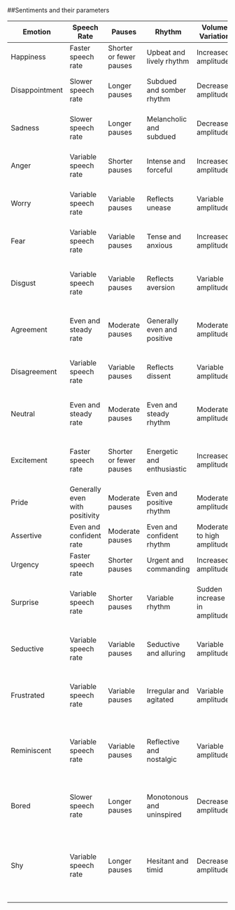 ##Sentiments and their parameters

| Emotion       | Speech Rate            | Pauses                | Rhythm                    | Volume Variation            | Articulation                     | Intensity of Voice         | Melody/Prosody             | Speech Quality                 | Breathing Patterns            | Vocal Resonance            |
| ------------- | ---------------------- | --------------------- | ------------------------- | ---------------------------- | --------------------------------- | ------------------------- | -------------------------- | ------------------------------ | ------------------------------ | -------------------------- |
| Happiness     | Faster speech rate     | Shorter or fewer pauses| Upbeat and lively rhythm  | Increased amplitude          | Rapid and less precise articulation | Strong and steady voice   | Generally higher pitch   | Smoother and more pleasant     | Regular and deep breaths       | Resonant and full voice    |
| Disappointment | Slower speech rate     | Longer pauses         | Subdued and somber rhythm | Decreased amplitude          | Deliberate and clear articulation  | Subdued and less intense   | Lower pitch               | Softer and less energetic       | Irregular or shallow breathing | More subdued and less resonant|
| Sadness        | Slower speech rate     | Longer pauses         | Melancholic and subdued   | Decreased amplitude          | Less precise articulation         | Subdued and less intense   | Generally lower pitch    | Softer and less energetic       | Irregular or shallow breathing | More subdued and less resonant|
| Anger          | Variable speech rate   | Shorter pauses         | Intense and forceful       | Increased amplitude          | Clear and forceful articulation   | Intense and forceful       | Variable pitch           | Harsh or rough                 | Variable and may include deep breaths| Full and resonant          |
| Worry          | Variable speech rate   | Variable pauses        | Reflects unease           | Variable amplitude           | Variable articulation             | Variable intensity         | Variable pitch           | Variable; may have unease      | Shallow or irregular breathing | Variable resonance; may lack fullness |
| Fear           | Variable speech rate   | Variable pauses        | Tense and anxious          | Increased amplitude          | Precise articulation with tension | Tense and shaky            | Higher pitch             | Tense or anxious               | Shallow or irregular breathing | Variable resonance; may lack fullness |
| Disgust        | Variable speech rate   | Variable pauses        | Reflects aversion          | Variable amplitude           | Variable articulation             | Intense and disapproving  | Variable pitch           | Harsh or rough                 | Variable; may include deep breaths of disdain | Less resonant and possibly harsh |
| Agreement      | Even and steady rate    | Moderate pauses        | Generally even and positive | Moderate amplitude            | Clear and deliberate articulation | Affirmative and confident | Moderate pitch           | Clear and pleasant             | Regular and moderate breathing | Moderate resonance; confident and agreeable |
| Disagreement   | Variable speech rate   | Variable pauses        | Reflects dissent           | Variable amplitude           | Clear and forceful articulation   | Assertive and disagreeing | Variable pitch           | Clear, forceful, possibly assertive | Irregular or deep breaths      | Full and possibly resonant  |
| Neutral        | Even and steady rate    | Moderate pauses        | Even and steady rhythm     | Moderate amplitude            | Clear and deliberate articulation | Steady and neutral         | Moderate pitch           | Clear and neutral              | Regular and moderate breathing | Moderate resonance; lacks extreme fullness |
| Excitement     | Faster speech rate     | Shorter or fewer pauses| Energetic and enthusiastic | Increased amplitude            | Rapid and less precise articulation | Strong and intense         | Higher pitch             | Energetic and vibrant          | Regular or rapid breaths; may reflect excitement | Full and resonant         |
| Pride          | Generally even with positivity | Moderate pauses    | Even and positive rhythm   | Moderate amplitude            | Clear and deliberate articulation | Confident and proud        | Moderate pitch           | Clear and confident            | Regular and moderate breaths   | Resonant and full voice    |
| Assertive      | Even and confident rate | Moderate pauses        | Even and confident rhythm | Moderate to high amplitude     | Clear and forceful articulation   | Confident and assertive   | Moderate pitch           | Clear and forceful             | Regular and moderate breaths   | Full and resonant          |
| Urgency        | Faster speech rate     | Shorter pauses         | Urgent and commanding      | Increased amplitude            | Rapid and forceful articulation   | Urgent and insistent       | Higher pitch             | Urgent and forceful            | Rapid or irregular breaths     | Full and possibly resonant  |
| Surprise       | Variable speech rate   | Shorter pauses         | Variable rhythm            | Sudden increase in amplitude   | Precise articulation with astonishment | Sudden and intense         | Sudden change in pitch    | Sudden and possibly loud       | Variable; may include sharp breaths of surprise | Full and resonant         |
| Seductive      | Variable speech rate   | Variable pauses        | Seductive and alluring     | Variable amplitude            | Deliberate and sensual articulation | Smooth and sultry          | Variable pitch           | Smooth and alluring           | Variable and may include deeper breaths | Rich and intimate resonance; reflects seduction |
| Frustrated     | Variable speech rate   | Variable pauses        | Irregular and agitated     | Variable amplitude            | Forceful and less precise articulation | Frustrated and agitated    | Variable pitch           | Harsh or strained              | Irregular or shallow breathing | Less resonant and possibly strained |
| Reminiscent    | Variable speech rate   | Variable pauses        | Reflective and nostalgic   | Variable amplitude            | Clear and deliberate articulation during reflection | Reflective and sentimental  | Variable pitch           | Softer and more reflective     | Regular or deeper breaths during reflection | Resonant and possibly softer; reflects a nostalgic tone |
| Bored          | Slower speech rate     | Longer pauses         | Monotonous and uninspired  | Decreased amplitude            | Lack of precision; speech may be more careless | Flat and disinterested     | Generally flat pitch      | Monotonous and uninspired      | Regular but possibly shallower breaths | Less resonant; reflects disinterest |
| Shy            | Variable speech rate   | Longer pauses         | Hesitant and timid         | Decreased amplitude            | Hesitant and possibly more careful articulation | Soft-spoken and timid      | Lower pitch               | Softer and more reserved        | Shallow or irregular breathing due to nervousness | Less resonant and possibly more breathy; reflects shyness |
